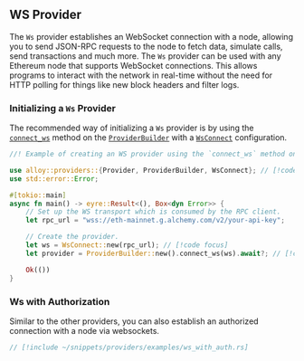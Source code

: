 ## WS Provider

The `Ws` provider establishes an WebSocket connection with a node, allowing you to send JSON-RPC requests to the node to fetch data, simulate calls, send transactions and much more. The `Ws` provider can be used with any Ethereum node that supports WebSocket connections. This allows programs to interact with the network in real-time without the need for HTTP polling for things like new block headers and filter logs.

### Initializing a `Ws` Provider

The recommended way of initializing a `Ws` provider is by using the [`connect_ws`](https://docs.rs/alloy/latest/alloy/providers/struct.ProviderBuilder.html#method.connect_ws) method on the [`ProviderBuilder`](https://docs.rs/alloy/latest/alloy/providers/struct.ProviderBuilder.html) with a [`WsConnect`](https://docs.rs/alloy/latest/alloy/providers/struct.WsConnect.html) configuration.

```rust
//! Example of creating an WS provider using the `connect_ws` method on the `ProviderBuilder`.

use alloy::providers::{Provider, ProviderBuilder, WsConnect}; // [!code focus]
use std::error::Error;

#[tokio::main]
async fn main() -> eyre::Result<(), Box<dyn Error>> {
    // Set up the WS transport which is consumed by the RPC client.
    let rpc_url = "wss://eth-mainnet.g.alchemy.com/v2/your-api-key";

    // Create the provider.
    let ws = WsConnect::new(rpc_url); // [!code focus]
    let provider = ProviderBuilder::new().connect_ws(ws).await?; // [!code focus]

    Ok(())
}
```

### Ws with Authorization

Similar to the other providers, you can also establish an authorized connection with a node via websockets.

```rust
// [!include ~/snippets/providers/examples/ws_with_auth.rs]
```
